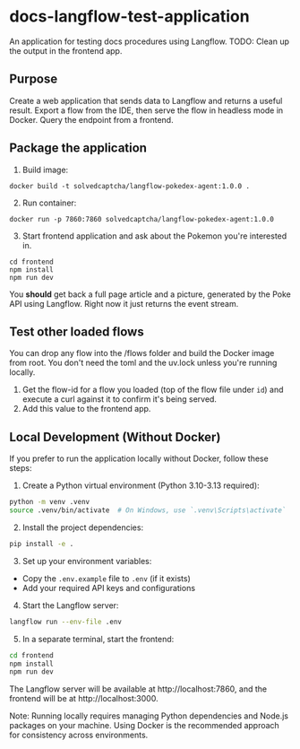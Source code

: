 # docs-langflow-test-application

An application for testing docs procedures using Langflow.
TODO: Clean up the output in the frontend app. 

## Purpose

Create a web application that sends data to Langflow and returns a useful result.
Export a flow from the IDE, then serve the flow in headless mode in Docker. 
Query the endpoint from a frontend.

## Package the application

1. Build image:
```
docker build -t solvedcaptcha/langflow-pokedex-agent:1.0.0 .
```
2. Run container:
```
docker run -p 7860:7860 solvedcaptcha/langflow-pokedex-agent:1.0.0
```
3. Start frontend application and ask about the Pokemon you're interested in.
```
cd frontend
npm install
npm run dev
```
You **should** get back a full page article and a picture, generated by the Poke API using Langflow.
Right now it just returns the event stream.

## Test other loaded flows

You can drop any flow into the /flows folder and build the Docker image from root.
You don't need the toml and the uv.lock unless you're running locally.

1. Get the flow-id for a flow you loaded (top of the flow file under `id`) and execute a curl against it to confirm it's being served.
2. Add this value to the frontend app.

## Local Development (Without Docker)

If you prefer to run the application locally without Docker, follow these steps:

1. Create a Python virtual environment (Python 3.10-3.13 required):
```bash
python -m venv .venv
source .venv/bin/activate  # On Windows, use `.venv\Scripts\activate`
```

2. Install the project dependencies:
```bash
pip install -e .
```

3. Set up your environment variables:
- Copy the `.env.example` file to `.env` (if it exists)
- Add your required API keys and configurations

4. Start the Langflow server:
```bash
langflow run --env-file .env
```

5. In a separate terminal, start the frontend:
```bash
cd frontend
npm install
npm run dev
```

The Langflow server will be available at http://localhost:7860, and the frontend will be at http://localhost:3000.

Note: Running locally requires managing Python dependencies and Node.js packages on your machine. Using Docker is the recommended approach for consistency across environments.



